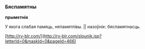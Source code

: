### Бяспамятны
**прыметнік**

У якога слабая памяць, няпамятлівы. || назоўнік: бяспамятнасць.

<a rel="author">[http://rv-blr.com/](http://rv-blr.com/slounik.jsp?letterId=0&maskId=0&pageId=466)</a>
